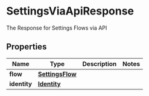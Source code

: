 

# SettingsViaApiResponse

The Response for Settings Flows via API
## Properties

Name | Type | Description | Notes
------------ | ------------- | ------------- | -------------
**flow** | [**SettingsFlow**](SettingsFlow.md) |  | 
**identity** | [**Identity**](Identity.md) |  | 



